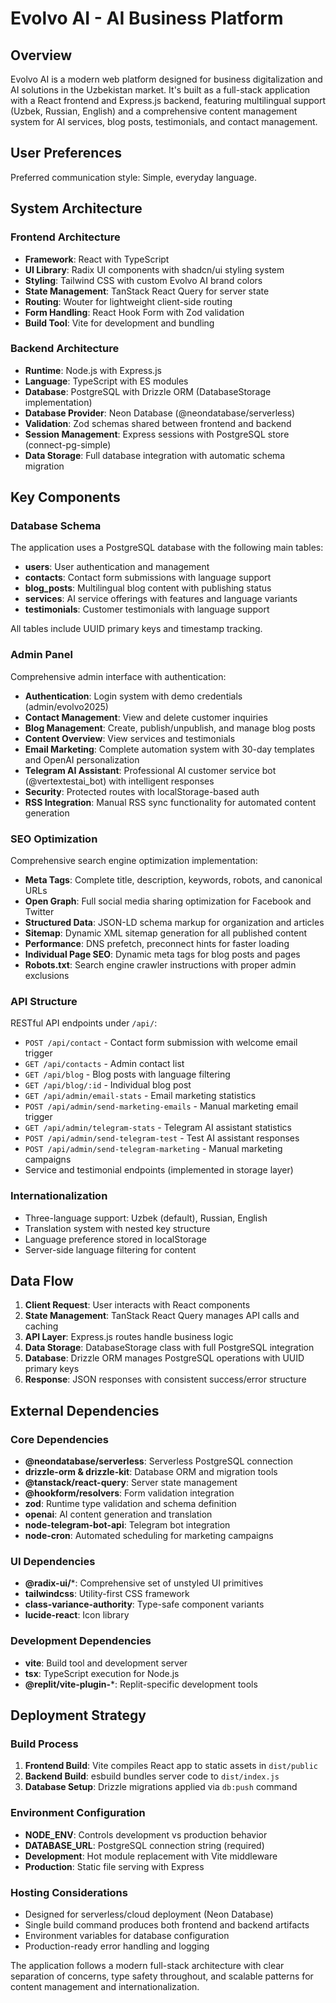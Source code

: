 # Evolvo AI - AI Business Platform

## Overview

Evolvo AI is a modern web platform designed for business digitalization and AI solutions in the Uzbekistan market. It's built as a full-stack application with a React frontend and Express.js backend, featuring multilingual support (Uzbek, Russian, English) and a comprehensive content management system for AI services, blog posts, testimonials, and contact management.

## User Preferences

Preferred communication style: Simple, everyday language.

## System Architecture

### Frontend Architecture
- **Framework**: React with TypeScript
- **UI Library**: Radix UI components with shadcn/ui styling system
- **Styling**: Tailwind CSS with custom Evolvo AI brand colors
- **State Management**: TanStack React Query for server state
- **Routing**: Wouter for lightweight client-side routing
- **Form Handling**: React Hook Form with Zod validation
- **Build Tool**: Vite for development and bundling

### Backend Architecture
- **Runtime**: Node.js with Express.js
- **Language**: TypeScript with ES modules
- **Database**: PostgreSQL with Drizzle ORM (DatabaseStorage implementation)
- **Database Provider**: Neon Database (@neondatabase/serverless)
- **Validation**: Zod schemas shared between frontend and backend
- **Session Management**: Express sessions with PostgreSQL store (connect-pg-simple)
- **Data Storage**: Full database integration with automatic schema migration

## Key Components

### Database Schema
The application uses a PostgreSQL database with the following main tables:
- **users**: User authentication and management
- **contacts**: Contact form submissions with language support
- **blog_posts**: Multilingual blog content with publishing status
- **services**: AI service offerings with features and language variants
- **testimonials**: Customer testimonials with language support

All tables include UUID primary keys and timestamp tracking.

### Admin Panel
Comprehensive admin interface with authentication:
- **Authentication**: Login system with demo credentials (admin/evolvo2025)
- **Contact Management**: View and delete customer inquiries
- **Blog Management**: Create, publish/unpublish, and manage blog posts
- **Content Overview**: View services and testimonials
- **Email Marketing**: Complete automation system with 30-day templates and OpenAI personalization
- **Telegram AI Assistant**: Professional AI customer service bot (@vertextestai_bot) with intelligent responses
- **Security**: Protected routes with localStorage-based auth
- **RSS Integration**: Manual RSS sync functionality for automated content generation

### SEO Optimization
Comprehensive search engine optimization implementation:
- **Meta Tags**: Complete title, description, keywords, robots, and canonical URLs
- **Open Graph**: Full social media sharing optimization for Facebook and Twitter
- **Structured Data**: JSON-LD schema markup for organization and articles
- **Sitemap**: Dynamic XML sitemap generation for all published content
- **Performance**: DNS prefetch, preconnect hints for faster loading
- **Individual Page SEO**: Dynamic meta tags for blog posts and pages
- **Robots.txt**: Search engine crawler instructions with proper admin exclusions

### API Structure
RESTful API endpoints under `/api/`:
- `POST /api/contact` - Contact form submission with welcome email trigger
- `GET /api/contacts` - Admin contact list
- `GET /api/blog` - Blog posts with language filtering
- `GET /api/blog/:id` - Individual blog post
- `GET /api/admin/email-stats` - Email marketing statistics
- `POST /api/admin/send-marketing-emails` - Manual marketing email trigger
- `GET /api/admin/telegram-stats` - Telegram AI assistant statistics
- `POST /api/admin/send-telegram-test` - Test AI assistant responses
- `POST /api/admin/send-telegram-marketing` - Manual marketing campaigns
- Service and testimonial endpoints (implemented in storage layer)

### Internationalization
- Three-language support: Uzbek (default), Russian, English
- Translation system with nested key structure
- Language preference stored in localStorage
- Server-side language filtering for content

## Data Flow

1. **Client Request**: User interacts with React components
2. **State Management**: TanStack React Query manages API calls and caching
3. **API Layer**: Express.js routes handle business logic
4. **Data Storage**: DatabaseStorage class with full PostgreSQL integration
5. **Database**: Drizzle ORM manages PostgreSQL operations with UUID primary keys
6. **Response**: JSON responses with consistent success/error structure

## External Dependencies

### Core Dependencies
- **@neondatabase/serverless**: Serverless PostgreSQL connection
- **drizzle-orm & drizzle-kit**: Database ORM and migration tools
- **@tanstack/react-query**: Server state management
- **@hookform/resolvers**: Form validation integration
- **zod**: Runtime type validation and schema definition
- **openai**: AI content generation and translation
- **node-telegram-bot-api**: Telegram bot integration
- **node-cron**: Automated scheduling for marketing campaigns

### UI Dependencies
- **@radix-ui/***: Comprehensive set of unstyled UI primitives
- **tailwindcss**: Utility-first CSS framework
- **class-variance-authority**: Type-safe component variants
- **lucide-react**: Icon library

### Development Dependencies
- **vite**: Build tool and development server
- **tsx**: TypeScript execution for Node.js
- **@replit/vite-plugin-***: Replit-specific development tools

## Deployment Strategy

### Build Process
1. **Frontend Build**: Vite compiles React app to static assets in `dist/public`
2. **Backend Build**: esbuild bundles server code to `dist/index.js`
3. **Database Setup**: Drizzle migrations applied via `db:push` command

### Environment Configuration
- **NODE_ENV**: Controls development vs production behavior
- **DATABASE_URL**: PostgreSQL connection string (required)
- **Development**: Hot module replacement with Vite middleware
- **Production**: Static file serving with Express

### Hosting Considerations
- Designed for serverless/cloud deployment (Neon Database)
- Single build command produces both frontend and backend artifacts
- Environment variables for database configuration
- Production-ready error handling and logging

The application follows a modern full-stack architecture with clear separation of concerns, type safety throughout, and scalable patterns for content management and internationalization.